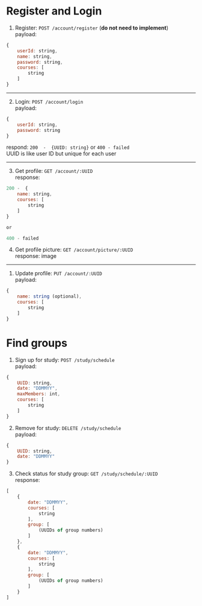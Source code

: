# Register and Login
1. Register: 
`POST /account/register`  (**do not need to implement**)  
payload:
```js
{
    userId: string,
    name: string,
    password: string,
    courses: [
        string
    ]
}
```
---
2. Login: `POST /account/login`  
payload:
```js
{
    userId: string,
    password: string
}
```
respond:  `200  -  {UUID: string}` or `400 - failed`  
UUID is like user ID but unique for each user 

---

3. Get profile: `GET /account/:UUID`  
response: 
```js
200 -  {
    name: string,
    courses: [
        string
    ]
}

or 

400 - failed
```

4. Get profile picture: `GET /account/picture/:UUID`   
response: image

---

1. Update profile: `PUT /account/:UUID`  
payload: 
```js
{
    name: string (optional),
    courses: [
        string
    ]
}
```


# Find groups
1. Sign up for study: `POST /study/schedule`  
payload: 
```js
{
    UUID: string,
    date: "DDMMYY",
    maxMembers: int,
    courses: [
        string
    ]
}
```

2. Remove for study: `DELETE /study/schedule`  
payload: 
```js
{
    UUID: string,
    date: "DDMMYY"
}
```

3. Check status for study group: `GET /study/schedule/:UUID`  
response:
```js
[
    {
        date: "DDMMYY",
        courses: [
            string
        ],
        group: [
            (UUIDs of group numbers)
        ]
    }, 
    {
        date: "DDMMYY",
        courses: [
            string
        ],
        group: [
            (UUIDs of group numbers)
        ]
    } 
]
```

